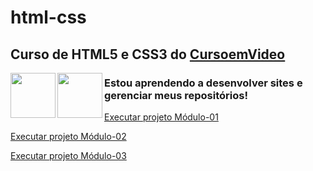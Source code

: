 # html-css

<h2>Curso de <strong>HTML5 e CSS3</strong> do <a href="https://www.cursoemvideo.com" target="_blank">CursoemVideo</a></h2>

<p>
<img align="left" src="https://icons.iconarchive.com/icons/simpleicons-team/simple/72/html5-icon.png" width="72" height="72">

<img align="left" src="https://icons.iconarchive.com/icons/simpleicons-team/simple/72/css3-icon.png" width="72" height="72">

</p>

<p>
<h3>Estou aprendendo a desenvolver sites e gerenciar meus repositórios!</h3>

<a href="https://mateusleguir.github.io/projeto-android" target="_blank">Executar projeto Módulo-01</a><br>

<a href="https://mateusleguir.github.io/projeto-cordel" target="_blank">Executar projeto Módulo-02</a><br>

<a href="https://mateusleguir.github.io/projeto-social" target="blank">Executar projeto Módulo-03</a>

</p>
